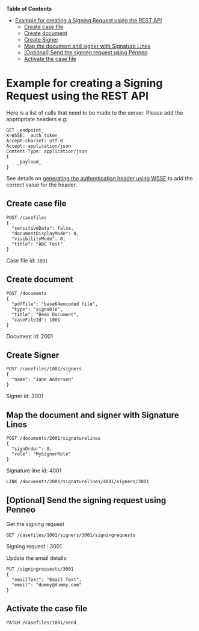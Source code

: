 <!-- markdown-toc start - Don't edit this section. Run M-x markdown-toc-generate-toc again -->
**Table of Contents**

- [Example for creating a Signing Request using the REST API](#example-for-creating-a-signing-request-using-the-rest-api)
    - [Create case file](#create-case-file)
    - [Create document](#create-document)
    - [Create Signer](#create-signer)
    - [Map the document and signer with Signature Lines](#map-the-document-and-signer-with-signature-lines)
    - [[Optional] Send the signing request using Penneo](#optional-send-the-signing-request-using-penneo)
    - [Activate the case file](#activate-the-case-file)

<!-- markdown-toc end -->

# Example for creating a Signing Request using the REST API

Here is a list of calls that need to be made to the server. Please add the appropriate headers e.g:

```
GET _endpoint_
X-WSSE: _auth_token_
Accept-charset: utf-8
Accept: application/json
Content-Type: application/json
{
    _payload_
}
```

See details on [generating the authentication header using WSSE][doc-auth-wsse]
to add the correct value for the header.

## Create case file

```
POST /casefiles
{
  "sensitiveData": false,
  "documentDisplayMode": 0,
  "visibilityMode": 0,
  "title": "ABC Test"
}
```

Case file id: `1001`

## Create document
```
POST /documents
{
  "pdfFile": "base64encoded file",
  "type": "signable",
  "title": "Demo Document",
  "caseFileId": 1001
}
```

Document id: 2001

## Create Signer
```
POST /casefiles/1001/signers
{
  "name": "Jane Andersen"
}
```

Signer id: 3001

## Map the document and signer with Signature Lines
```
POST /documents/2001/signaturelines
{
  "signOrder": 0,
  "role": "MySignerRole"
}
```

Signature line id: 4001

```
LINK /documents/2001/signaturelines/4001/signers/3001
```

## [Optional] Send the signing request using Penneo

Get the signing request
```
GET /casefiles/1001/signers/3001/signingrequests

```
Signing request : 3001

Update the email details:
```
PUT /signingrequests/3001
{
  "emailText": "Email Text",
  "email": "dummy@dummy.com"
}
```

## Activate the case file
```
PATCH /casefiles/1001/send
```

[doc-auth-wsse]: https://github.com/penneo/api-utils/tree/master/doc/auth.md
